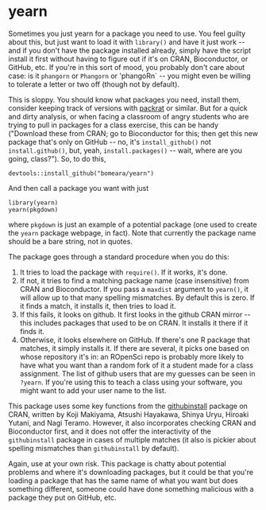 # yearn

Sometimes you just yearn for a package you need to use. You feel guilty about this, but just want to load it with `library()` and have it just work -- and if you don't have the package installed already, simply have the script install it first without having to figure out if it's on CRAN, Bioconductor, or GitHub, etc. If you're in this sort of mood, you probably don't care about case: is it `phangorn` or `Phangorn` or 'phangoRn` -- you might even be willing to tolerate a letter or two off (though not by default).

This is sloppy. You should know what packages you need, install them, consider keeping track of versions with [packrat](https://rstudio.github.io/packrat/) or similar. But for a quick and dirty analysis, or when facing a classroom of angry students who are trying to pull in packages for a class exercise, this can be handy ("Download these from CRAN; go to Bioconductor for this; then get this new package that's only on GitHub -- no, it's `install_github()` not `install.github()`, but, yeah, `install.packages()` -- wait, where are you going, class?"). So, to do this,

```
devtools::install_github("bomeara/yearn")
```

And then call a package you want with just

```
library(yearn)
yearn(pkgdown)
```

where `pkgdown` is just an example of a potential package (one used to create the `yearn` package webpage, in fact). Note that currently the package name should be a bare string, not in quotes.

The package goes through a standard procedure when you do this:

1) It tries to load the package with `require()`. If it works, it's done.
2) If not, it tries to find a matching package name (case insensitive) from CRAN and Bioconductor. If you pass a `maxdist` argument to `yearn()`, it will allow up to that many spelling mismatches. By default this is zero. If it finds a match, it installs it, then tries to load it.
3) If this fails, it looks on github. It first looks in the github CRAN mirror -- this includes packages that used to be on CRAN. It installs it there if it finds it.
4) Otherwise, it looks elsewhere on GitHub. If there's one R package that matches, it simply installs it. If there are several, it picks one based on whose repository it's in: an ROpenSci repo is probably more likely to have what you want than a random fork of it a student made for a class assignment. The list of github users that are my guesses can be seen in `?yearn`. If you're using this to teach a class using your software, you might want to add your user name to the list.

This package uses some key functions from the [githubinstall](https://CRAN.R-project.org/package=githubinstall) package on CRAN, written by Koji Makiyama, Atsushi Hayakawa, Shinya Uryu, Hiroaki Yutani, and Nagi Teramo. However, it also incorporates checking CRAN and Bioconductor first, and it does not offer the interactivity of the `githubinstall` package in cases of multiple matches (it also is pickier about spelling mismatches than `githubinstall` by default).

Again, use at your own risk. This package is chatty about potential problems and where it's downloading packages, but it could be that you're loading a package that has the same name of what you want but does something different, someone could have done something malicious with a package they put on GitHub, etc.

